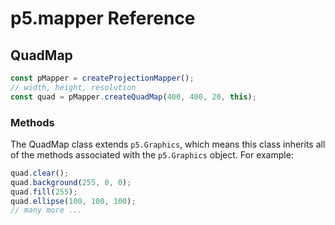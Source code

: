 # p5.mapper Reference

## QuadMap

```javascript
const pMapper = createProjectionMapper();
// width, height, resolution
const quad = pMapper.createQuadMap(400, 400, 20, this);
```

### Methods
The QuadMap class extends `p5.Graphics`, which means this class inherits all of the methods associated with the `p5.Graphics` object. For example:

```javascript
quad.clear();
quad.background(255, 0, 0);
quad.fill(255);
quad.ellipse(100, 100, 100);
// many more ...
```
